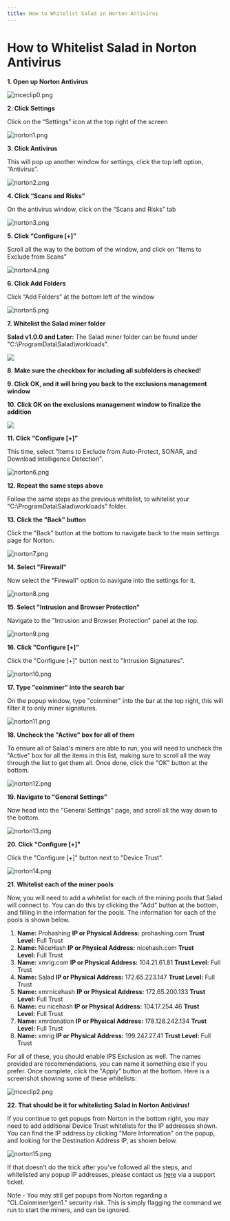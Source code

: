 ```yaml
---
title: How to Whitelist Salad in Norton Antivirus
---
```


# How to Whitelist Salad in Norton Antivirus

**1. Open up Norton Antivirus**

![mceclip0.png](https://s3.amazonaws.com/helpscout.net/docs/assets/615b47bfca9e0011a4434693/images/619e6a4b2b380503dfe08192/img-406-1637771456-267910856.png)

**2. Click Settings**

Click on the “Settings” icon at the top right of the screen

![norton1.png](https://s3.amazonaws.com/helpscout.net/docs/assets/615b47bfca9e0011a4434693/images/619e6a4b64e42a671b63a1dd/img-406-1637771457-1701264575.png)

**3. Click Antivirus**

This will pop up another window for settings, click the top left option, “Antivirus”.

![norton2.png](https://s3.amazonaws.com/helpscout.net/docs/assets/615b47bfca9e0011a4434693/images/619e6a4b9ccf62287e5f9a65/img-406-1637771458-130084784.png)

**4. Click “Scans and Risks”**

On the antivirus window, click on the “Scans and Risks” tab

![norton3.png](https://s3.amazonaws.com/helpscout.net/docs/assets/615b47bfca9e0011a4434693/images/619e6a4b2b380503dfe08193/img-406-1637771458-275811557.png)

**5. Click “Configure \[+]”**

Scroll all the way to the bottom of the window, and click on “Items to Exclude from Scans”

![norton4.png](https://s3.amazonaws.com/helpscout.net/docs/assets/615b47bfca9e0011a4434693/images/619e6a4befc78d0553e5d5ea/img-406-1637771459-176879949.png)

**6. Click Add Folders**

Click “Add Folders” at the bottom left of the window

![norton5.png](https://s3.amazonaws.com/helpscout.net/docs/assets/615b47bfca9e0011a4434693/images/619e6a4b2b380503dfe08194/img-406-1637771460-466302750.png)

**7. Whitelist the Salad miner folder**

**Salad v1.0.0 and Later:** The Salad miner folder can be found under "C:\\ProgramData\\Salad\\workloads". 

![](https://s3.amazonaws.com/helpscout.net/docs/assets/615b47bfca9e0011a4434693/images/6299c90692cb8c175b469813/file-TJBh7U1K3K.png)

**8. Make sure the checkbox for including all subfolders is checked!**

**9. Click OK, and it will bring you back to the exclusions management window**

**10. Click OK on the exclusions management window to finalize the addition**

![](https://s3.amazonaws.com/helpscout.net/docs/assets/615b47bfca9e0011a4434693/images/6299c88aa2c316231c202902/file-GlhrESaEgX.png)

**11. Click “Configure \[+]”**

This time, select "Items to Exclude from Auto-Protect, SONAR, and Download Intelligence Detection".

![norton6.png](https://s3.amazonaws.com/helpscout.net/docs/assets/615b47bfca9e0011a4434693/images/619e6a4c2b380503dfe08196/img-406-1637771464-1231676599.png)

**12. Repeat the same steps above**

Follow the same steps as the previous whitelist, to whitelist your "C:\\ProgramData\\Salad\\workloads" folder.

**13. Click the "Back" button**

Click the "Back" button at the bottom to navigate back to the main settings page for Norton.

![norton7.png](https://s3.amazonaws.com/helpscout.net/docs/assets/615b47bfca9e0011a4434693/images/619e6a4c64e42a671b63a1df/img-406-1637771465-95389032.png)

**14. Select "Firewall"**

Now select the "Firewall" option to navigate into the settings for it.

![norton8.png](https://s3.amazonaws.com/helpscout.net/docs/assets/615b47bfca9e0011a4434693/images/619e6a4cefc78d0553e5d5eb/img-406-1637771466-1426671771.png)

**15. Select "Intrusion and Browser Protection"**

Navigate to the "Intrusion and Browser Protection" panel at the top.

![norton9.png](https://s3.amazonaws.com/helpscout.net/docs/assets/615b47bfca9e0011a4434693/images/619e6a4defc78d0553e5d5ec/img-406-1637771467-1228587118.png)

**16. Click "Configure \[+]"**

Click the "Configure \[+]" button next to "Intrusion Signatures".

![norton10.png](https://s3.amazonaws.com/helpscout.net/docs/assets/615b47bfca9e0011a4434693/images/619e6a4d2b380503dfe08197/img-406-1637771468-547383710.png)

**17. Type "coinminer" into the search bar**

On the popup window, type "coinminer" into the bar at the top right, this will filter it to only miner signatures.

![norton11.png](https://s3.amazonaws.com/helpscout.net/docs/assets/615b47bfca9e0011a4434693/images/619e6a4d9ccf62287e5f9a66/img-406-1637771469-1344667042.png)

**18. Uncheck the "Active" box for all of them**

To ensure all of Salad's miners are able to run, you will need to uncheck the "Active" box for all the items in this list, making sure to scroll all the way through the list to get them all. Once done, click the "OK" button at the bottom.

![norton12.png](https://s3.amazonaws.com/helpscout.net/docs/assets/615b47bfca9e0011a4434693/images/619e6a4dd3efbe495c3b25d8/img-406-1637771470-1555933532.png)

**19. Navigate to "General Settings"**

Now head into the "General Settings" page, and scroll all the way down to the bottom.

![norton13.png](https://s3.amazonaws.com/helpscout.net/docs/assets/615b47bfca9e0011a4434693/images/619e6a4e9ccf62287e5f9a67/img-406-1637771470-1604030662.png)

**20. Click "Configure \[+]"**

Click the "Configure \[+]" button next to "Device Trust".

![norton14.png](https://s3.amazonaws.com/helpscout.net/docs/assets/615b47bfca9e0011a4434693/images/619e6a4e64e42a671b63a1e0/img-406-1637771471-2008669113.png)

**21. Whitelist each of the miner pools**

Now, you will need to add a whitelist for each of the mining pools that Salad will connect to. You can do this by clicking the "Add" button at the bottom, and filling in the information for the pools. The information for each of the pools is shown below.

1. **Name:** Prohashing **IP or Physical Address:** prohashing.com **Trust Level:** Full Trust
2. **Name:** NiceHash **IP or Physical Address:** nicehash.com **Trust Level:** Full Trust
3. **Name:** xmrig.com **IP or Physical Address:** 104.21.61.81 **Trust Level:** Full Trust
4. **Name:** Salad **IP or Physical Address:** 172.65.223.147 **Trust Level:** Full Trust
5. **Name:** xmrnicehash **IP or Physical Address:** 172.65.200.133 **Trust Level:** Full Trust
6. **Name:** eu nicehash **IP or Physical Address:** 104.17.254.46 **Trust Level:** Full Trust
7. **Name:** xmrdonation **IP or Physical Address:** 178.128.242.134 **Trust Level:** Full Trust
8. **Name:** xmrig **IP or Physical Address:** 199.247.27.41 **Trust Level:** Full Trust

For all of these, you should enable IPS Exclusion as well. The names provided are recommendations, you can name it something else if you prefer. Once complete, click the "Apply" button at the bottom. Here is a screenshot showing some of these whitelists:

![mceclip2.png](https://s3.amazonaws.com/helpscout.net/docs/assets/615b47bfca9e0011a4434693/images/619e6a4eefc78d0553e5d5ed/img-406-1637771472-837679047.png)

**22. That should be it for whitelisting Salad in Norton Antivirus!** 

If you continue to get popups from Norton in the bottom right, you may need to add additional Device Trust whitelists for the IP addresses shown. You can find the IP address by clicking "More Information" on the popup, and looking for the Destination Address IP, as shown below.

![norton15.png](https://s3.amazonaws.com/helpscout.net/docs/assets/615b47bfca9e0011a4434693/images/619e6a4e2b380503dfe08198/img-406-1637771472-1602222849.png)

If that doesn't do the trick after you’ve followed all the steps, and whitelisted any popup IP addresses, please contact us [here](https://support.salad.io/hc/en-us/requests/new) via a support ticket.

Note - You may still get popups from Norton regarding a "CL.Coinminer!gen1." security risk. This is simply flagging the command we run to start the miners, and can be ignored.
